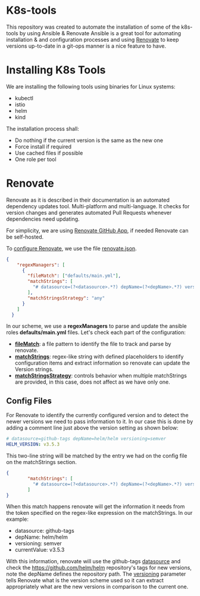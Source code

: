 # K8s-tools
This repository was created to automate the installation of some of the k8s-tools by using Ansible & Renovate
Ansible is a great tool for automating installation & and configuration processes and using [Renovate](https://github.com/renovatebot/) to keep versions up-to-date in a git-ops manner is a nice feature to have.

# Installing K8s Tools
We are installing the following tools using binaries for Linux systems:
- kubectl
- istio
- helm
- kind

The installation process shall:
- Do nothing if the current version is the same as the new one
- Force install if required
- Use cached files if possible
- One role per tool

# Renovate
Renovate as it is described in their documentation is an automated dependency updates tool. Multi-platform and multi-language.
It checks for version changes and generates automated Pull Requests whenever dependencies need updating.

For simplicity, we are using [Renovate GitHub App](https://docs.renovatebot.com/install-github-app/), if needed Renovate can be self-hosted.

To [configure Renovate](https://docs.renovatebot.com/configuration-options/), we use the file [renovate.json](./renovate.json). 
```json
{
    "regexManagers": [
      {
        "fileMatch": ["defaults/main.yml"],
        "matchStrings": [
          "# datasource=(?<datasource>.*?) depName=(?<depName>.*?) versioning=(?<versioning>.*?)?\\s[A-Z]+_VERSION: (?<currentValue>.*)?\\s"
        ],
        "matchStringsStrategy": "any"
      }
    ]
  }
```
In our scheme, we use a **regexManagers** to parse and update the ansible roles **defaults/main.yml** files. Let's check each part of the configuration:

- **[fileMatch](https://docs.renovatebot.com/configuration-options/#filematch)**: a file pattern to identify the file to track and parse by renovate.
- **[matchStrings](https://docs.renovatebot.com/configuration-options/#matchstrings)**: regex-like string with defined placeholders to identify configuration items and extract information so renovate can update the Version strings.
- **[matchStringsStrategy](https://docs.renovatebot.com/configuration-options/#matchstringsstrategy)**: controls behavior when multiple matchStrings are provided, in this case, does not affect as we have only one.


## Config Files
For Renovate to identify the currently configured version and to detect the newer versions we need to pass information to it. In our case this is done by adding a comment line just above the version setting as shown below:

```yaml
# datasource=github-tags depName=helm/helm versioning=semver
HELM_VERSION: v3.5.3
```

This two-line string will be matched by the entry we had on the config file on the matchStrings section.

```json
{
        "matchStrings": [
          "# datasource=(?<datasource>.*?) depName=(?<depName>.*?) versioning=(?<versioning>.*?)?\\s[A-Z]+_VERSION: (?<currentValue>.*)?\\s"
        ]
}
```
When this match happens renovate will get the information it needs from the token specified on the regex-like expression on the matchStrings. In our example:
- datasource: github-tags
- depName: helm/helm
- versioning: semver
- currentValue: v3.5.3

With this information, renovate will use the github-tags [datasource](https://docs.renovatebot.com/modules/datasource/) and check the https://github.com/helm/helm repository's tags for new versions, note the depName defines the repository path.
The [versioning](https://docs.renovatebot.com/modules/versioning/) parameter tells Renovate what is the version scheme used so it can extract appropriately what are the new versions in comparison to the current one.

